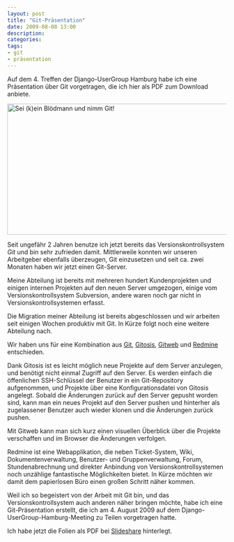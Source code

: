 ```yaml
---
layout: post
title: "Git-Präsentation"
date: 2009-08-08 13:00
description:
categories:
tags:
- git
- präsentation
---
```


Auf dem 4. Treffen der Django-UserGroup Hamburg habe ich eine Präsentation über Git vorgetragen, die ich hier als PDF zum Download anbiete.

<!-- more -->

<a href="http://www.slideshare.net/kogakure/sei-kein-bldmann-und-nimm-git-1830449"><img src="/img/git-praesentation.jpg" width="605" height="300" alt="Sei (k)ein Blödmann und nimm Git!" /></a>

Seit ungefähr 2 Jahren benutze ich jetzt bereits das Versionskontrollsystem <cite>Git</cite> und bin sehr zufrieden damit. Mittlerweile konnten wir unseren Arbeitgeber ebenfalls überzeugen, Git einzusetzen und seit ca. zwei Monaten haben wir jetzt einen Git-Server.

Meine Abteilung ist bereits mit mehreren hundert Kundenprojekten und einigen internen Projekten auf den neuen Server umgezogen, einige vom Versionskontrollsystem Subversion, andere waren noch gar nicht in Versionskontrollsystemen erfasst.

Die Migration meiner Abteilung ist bereits abgeschlossen und wir arbeiten seit einigen Wochen produktiv mit Git. In Kürze folgt noch eine weitere Abteilung nach.

Wir haben uns für eine Kombination aus [Git](http://git-scm.com/), [Gitosis](https://github.com/tv42/gitosis), [Gitweb](https://git.wiki.kernel.org/index.php/Gitweb) und [Redmine](http://www.redmine.org/ "Redmine") entschieden.

Dank Gitosis ist es leicht möglich neue Projekte auf dem Server anzulegen, und benötigt nicht einmal Zugriff auf den Server. Es werden einfach die öffenlichen SSH-Schlüssel der Benutzer in ein Git-Repository aufgenommen, und Projekte über eine Konfigurationsdatei von Gitosis angelegt. Sobald die Änderungen zurück auf den Server gepusht worden sind, kann man ein neues Projekt auf den Server pushen und hinterher als zugelassener Benutzer auch wieder klonen und die Änderungen zurück pushen.

Mit Gitweb kann man sich kurz einen visuellen Überblick über die Projekte verschaffen und im Browser die Änderungen verfolgen.

Redmine ist eine Webapplikation, die neben Ticket-System, Wiki, Dokumentenverwaltung, Benutzer- und Gruppenverwaltung, Forum, Stundenabrechnung und direkter Anbindung von Versionskontrollsystemen noch unzählige fantastische Möglichkeiten bietet. In Kürze möchten wir damit dem papierlosen Büro einen großen Schritt näher kommen.

Weil ich so begeistert von der Arbeit mit Git bin, und das Versionskontrollsystem auch anderen näher bringen möchte, habe ich eine Git-Präsentation erstellt, die ich am 4. August 2009 auf dem Django-UserGroup-Hamburg-Meeting zu Teilen vorgetragen hatte.

Ich habe jetzt die Folien als PDF bei [Slideshare](http://www.slideshare.net/kogakure/sei-kein-bldmann-und-nimm-git-1830449 "Sei (k)ein Blödmann und nimm Git!") hinterlegt.
